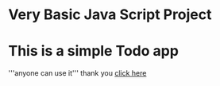 
# Very Basic Java Script Project
# This is a simple Todo app 
'''anyone can use it'''
thank you
[click here](https://mangal81.github.io/todo_app_js/)
